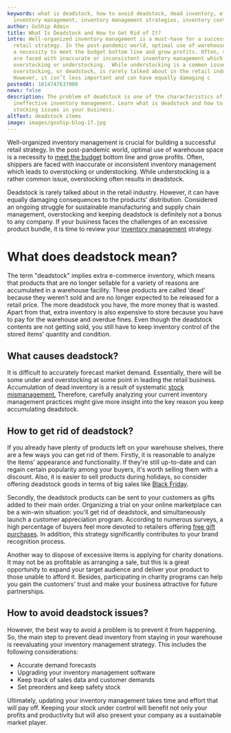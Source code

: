 ```yaml
---
keywords: what is deadstock, how to avoid deadstock, dead inventory, effective
  inventory management, inventory management strategies, inventory control
author: GoShip Admin
title: What Is Deadstock and How to Get Rid of It?
intro: Well-organized inventory management is a must-have for a successful
  retail strategy. In the post-pandemic world, optimal use of warehouse space is
  a necessity to meet the budget bottom line and grow profits. Often, shippers
  are faced with inaccurate or inconsistent inventory management which leads to
  overstocking or understocking.  While understocking is a common issue,
  overstocking, or deadstock, is rarely talked about in the retail industry.
  However, it isn’t less important and can have equally damaging c
postedAt: 1614747637000
news: false
description: The problem of deadstock is one of the characteristics of
  ineffective inventory management. Learn what is deadstock and how to avoid
  stocking issues in your business.
altText: deadstock items
image: images/goship-blog-17.jpg
---
```

Well-organized inventory management is crucial for building a successful retail strategy. In the post-pandemic world, optimal use of warehouse space is a necessity to [meet the budget](https://www.goship.com/blog/3-tips-for-transportation-budgeting-in-2021/) bottom line and grow profits. Often, shippers are faced with inaccurate or inconsistent inventory management which leads to overstocking or understocking. While understocking is a rather common issue, overstocking often results in deadstock.

Deadstock is rarely talked about in the retail industry. However, it can have equally damaging consequences to the products' distribution. Considered an ongoing struggle for sustainable manufacturing and supply chain management, overstocking and keeping deadstock is definitely not a bonus to any company. If your business faces the challenges of an excessive product bundle, it is time to review your [inventory management](https://www.goship.com/blog/attain-better-inventory-accuracy-to-improve-order-fulfillment/) strategy.  

# What does deadstock mean?

The term "deadstock" implies extra e-commerce inventory, which means that products that are no longer sellable for a variety of reasons are accumulated in a warehouse facility. These products are called ‘dead’ because they weren’t sold and are no longer expected to be released for a retail price. The more deadstock you have, the more money that is wasted. Apart from that, extra inventory is also expensive to store because you have to pay for the warehouse and overdue fines. Even though the deadstock contents are not getting sold, you still have to keep inventory control of the stored items' quantity and condition.

## What causes deadstock? 

It is difficult to accurately forecast market demand. Essentially, there will be some under and overstocking at some point in leading the retail business. Accumulation of dead inventory is a result of systematic [stock mismanagement.](https://www.goship.com/posts/how-to-optimize-order-fulfillment-to-avoid-overstocking-and-understocking) Therefore, carefully analyzing your current inventory management practices might give more insight into the key reason you keep accumulating deadstock.  

## How to get rid of deadstock?

If you already have plenty of products left on your warehouse shelves, there are a few ways you can get rid of them. Firstly, it is reasonable to analyze the items' appearance and functionality. If they're still up-to-date and can regain certain popularity among your buyers, it's worth selling them with a discount. Also, it is easier to sell products during holidays, so consider offering deadstock goods in terms of big sales like [Black Friday](https://www.goship.com/posts/shipping-black-friday-and-cyber-monday-key-reminders).

Secondly, the deadstock products can be sent to your customers as gifts added to their main order. Organizing a trial on your online marketplace can be a win-win situation: you'll get rid of deadstock, and simultaneously launch a customer appreciation program. According to numerous surveys, a high percentage of buyers feel more devoted to retailers offering [free gift purchases](https://www.brandwatch.com/blog/promotional-products-brand-recognition/#:~:text=66%25%20of%20participants%20claimed%20they,business%20with%20the%20company%20again.). In addition, this strategy significantly contributes to your brand recognition process.

Another way to dispose of excessive items is applying for charity donations. It may not be as profitable as arranging a sale, but this is a great opportunity to expand your target audience and deliver your product to those unable to afford it. Besides, participating in charity programs can help you gain the customers' trust and make your business attractive for future partnerships.

## How to avoid deadstock issues?

However, the best way to avoid a problem is to prevent it from happening. So, the main step to prevent dead inventory from staying in your warehouse is reevaluating your inventory management strategy. This includes the following considerations: 

* Accurate demand forecasts 
* Upgrading your inventory management software  
* Keep track of sales data and customer demands 
* Set preorders and keep safety stock 

Ultimately, updating your inventory management takes time and effort that will pay off. Keeping your stock under control will benefit not only your profits and productivity but will also present your company as a sustainable market player.